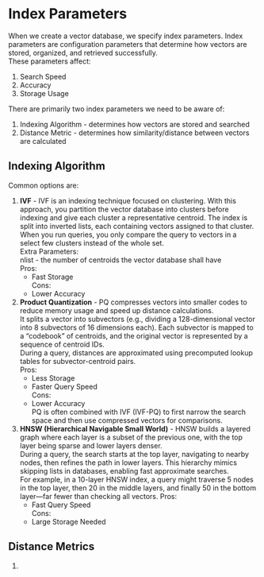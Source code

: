 # Index Parameters  
When we create a vector database, we specify index parameters. Index parameters are configuration parameters that determine how vectors are stored, organized, and retrieved successfully.  
These parameters affect:
1. Search Speed
2. Accuracy
3. Storage Usage

There are primarily two index parameters we need to be aware of:
1. Indexing Algorithm - determines how vectors are stored and searched
3. Distance Metric - determines how similarity/distance between vectors are calculated

## Indexing Algorithm  
Common options are:
1. **IVF** - IVF is an indexing technique focused on clustering. With this approach, you partition the vector database into clusters before indexing and give each cluster a representative centroid.
   The index is split into inverted lists, each containing vectors assigned to that cluster. When you run queries, you only compare the query to vectors in a select few clusters instead of the whole set.  
   Extra Parameters:  
   nlist - the number of centroids the vector database shall have  
   Pros:  
     - Fast Storage  
   Cons:  
     - Lower Accuracy  
2. **Product Quantization** - PQ compresses vectors into smaller codes to reduce memory usage and speed up distance calculations.  
   It splits a vector into subvectors (e.g., dividing a 128-dimensional vector into 8 subvectors of 16 dimensions each). Each subvector is mapped to a “codebook” of centroids, and the original vector is represented by a sequence of centroid IDs.  
   During a query, distances are approximated using precomputed lookup tables for subvector-centroid pairs.  
   Pros:  
     - Less Storage  
     - Faster Query Speed  
   Cons:  
     - Lower Accuracy  
   PQ is often combined with IVF (IVF-PQ) to first narrow the search space and then use compressed vectors for comparisons.
3. **HNSW (Hierarchical Navigable Small World)** - HNSW builds a layered graph where each layer is a subset of the previous one, with the top layer being sparse and lower layers denser.  
   During a query, the search starts at the top layer, navigating to nearby nodes, then refines the path in lower layers. This hierarchy mimics skipping lists in databases, enabling fast approximate searches.  
   For example, in a 10-layer HNSW index, a query might traverse 5 nodes in the top layer, then 20 in the middle layers, and finally 50 in the bottom layer—far fewer than checking all vectors.
   Pros:
     - Fast Query Speed  
   Cons:  
     - Large Storage Needed  

  ## Distance Metrics  
  1. 
